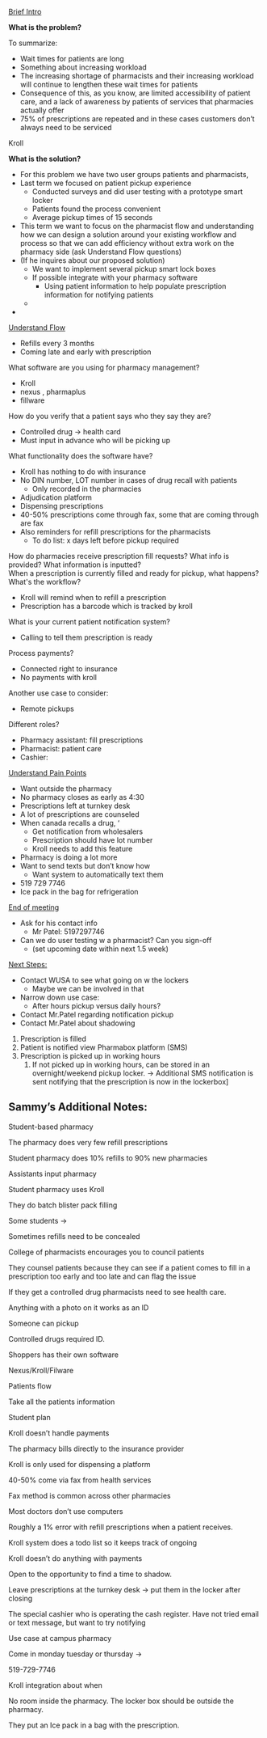 <span style="text-decoration:underline;">Brief Intro</span>

**What is the problem?**

To summarize:

- Wait times for patients are long
- Something about increasing workload
- The increasing shortage of pharmacists and their increasing workload will continue to lengthen these wait times for patients
- Consequence of this, as you know, are limited accessibility of patient care, and a lack of awareness by patients of services that pharmacies actually offer
- 75% of prescriptions are repeated and in these cases customers don’t always need to be serviced

Kroll

**What is the solution?**

- For this problem we have two user groups patients and pharmacists,
- Last term we focused on patient pickup experience
  - Conducted surveys and did user testing with a prototype smart locker
  - Patients found the process convenient
  - Average pickup times of 15 seconds
- This term we want to focus on the pharmacist flow and understanding how we can design a solution around your existing workflow and process so that we can add efficiency without extra work on the pharmacy side (ask Understand Flow questions)
- (If he inquires about our proposed solution)
  - We want to implement several pickup smart lock boxes
  - If possible integrate with your pharmacy software
    - Using patient information to help populate prescription information for notifying patients
  -
-

<span style="text-decoration:underline;">Understand Flow</span>

- Refills every 3 months
- Coming late and early with prescription

What software are you using for pharmacy management?

- Kroll
- nexus , pharmaplus
- fillware

How do you verify that a patient says who they say they are?

- Controlled drug → health card
- Must input in advance who will be picking up

What functionality does the software have?

- Kroll has nothing to do with insurance
- No DIN number, LOT number in cases of drug recall with patients
  - Only recorded in the pharmacies
- Adjudication platform
- Dispensing prescriptions
- 40-50% prescriptions come through fax, some that are coming through are fax
- Also reminders for refill prescriptions for the pharmacists
  - To do list: x days left before pickup required

How do pharmacies receive prescription fill requests? What info is provided? What information is inputted? \
When a prescription is currently filled and ready for pickup, what happens? What's the workflow?

- Kroll will remind when to refill a prescription
- Prescription has a barcode which is tracked by kroll

What is your current patient notification system?

- Calling to tell them prescription is ready

Process payments?

- Connected right to insurance
- No payments with kroll

Another use case to consider:

- Remote pickups

Different roles?

- Pharmacy assistant: fill prescriptions
- Pharmacist: patient care
- Cashier:

<span style="text-decoration:underline;">Understand Pain Points</span>

- Want outside the pharmacy
- No pharmacy closes as early as 4:30
- Prescriptions left at turnkey desk
- A lot of prescriptions are counseled
- When canada recalls a drug, ‘
  - Get notification from wholesalers
  - Prescription should have lot number
  - Kroll needs to add this feature
- Pharmacy is doing a lot more
- Want to send texts but don’t know how
  - Want system to automatically text them
- 519 729 7746
- Ice pack in the bag for refrigeration

<span style="text-decoration:underline;">End of meeting</span>

- Ask for his contact info
  - Mr Patel: 5197297746
- Can we do user testing w a pharmacist? Can you sign-off
  - (set upcoming date within next 1.5 week)

<span style="text-decoration:underline;">Next Steps:</span>

- Contact WUSA to see what going on w the lockers
  - Maybe we can be involved in that
- Narrow down use case:
  - After hours pickup versus daily hours?
- Contact Mr.Patel regarding notification pickup
- Contact Mr.Patel about shadowing

1. Prescription is filled
2. Patient is notified view Pharmabox platform (SMS)
3. Prescription is picked up in working hours
   1. If not picked up in working hours, can be stored in an overnight/weekend pickup locker. → Additional SMS notification is sent notifying that the prescription is now in the lockerbox]

## Sammy’s Additional Notes:

Student-based pharmacy

The pharmacy does very few refill prescriptions

Student pharmacy does 10% refills to 90% new pharmacies

Assistants input pharmacy

Student pharmacy uses Kroll

They do batch blister pack filling

Some students →

Sometimes refills need to be concealed

College of pharmacists encourages you to council patients

They counsel patients because they can see if a patient comes to fill in a prescription too early and too late and can flag the issue

If they get a controlled drug pharmacists need to see health care.

Anything with a photo on it works as an ID

Someone can pickup

Controlled drugs required ID.

Shoppers has their own software

Nexus/Kroll/Filware

Patients flow

Take all the patients information

Student plan

Kroll doesn’t handle payments

The pharmacy bills directly to the insurance provider

Kroll is only used for dispensing a platform

40-50% come via fax from health services

Fax method is common across other pharmacies

Most doctors don’t use computers

Roughly a 1% error with refill prescriptions when a patient receives.

Kroll system does a todo list so it keeps track of ongoing

Kroll doesn’t do anything with payments

Open to the opportunity to find a time to shadow.

Leave prescriptions at the turnkey desk -> put them in the locker after closing

The special cashier who is operating the cash register. Have not tried email or text message, but want to try notifying

Use case at campus pharmacy

Come in monday tuesday or thursday ->

519-729-7746

Kroll integration about when

No room inside the pharmacy. The locker box should be outside the pharmacy.

They put an Ice pack in a bag with the prescription.
